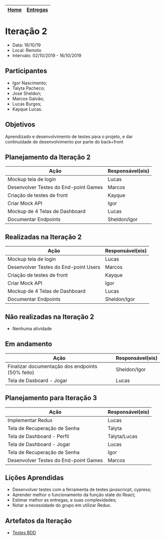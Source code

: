 [Home](/README.md) |  [Entregas](/docs/iteracoes.md) | 
|----|----|

# Iteração 2
* Data: 16/10/19
* Local: Remoto
* Intervalo: 02/10/2019 - 16/10/2019
## Participantes
  * Igor Nascimento;
  * Talyta Pacheco;
  * José Sheldon;
  * Marcos Galvão;
  * Lucas Burgos;
  * Kayque Lucas.
## Objetivos
Aprendizado e desenvolvimento de testes para o projeto, e dar continuidade de desenvolvimento por parte do back+front
## Planejamento da Iteração 2
| Ação | Responsável(eis) |
|----------|----------|
| Mockup tela de login | Lucas |
| Desenvolver Testes do End-point Games  | Marcos |
| Criação de testes de front | Kayque |
| Criar Mock API | Igor |
| Mockup de 4 Telas de Dashboard | Lucas |
| Documentar Endpoints | Sheldon/Igor |


## Realizadas na Iteração 2
| Ação | Responsável(eis) |
|----------|----------|
| Mockup tela de login | Lucas |
| Desenvolver Testes do End-point Users  | Marcos |
| Criação de testes de front | Kayque |
| Criar Mock API | Igor |
| Mockup de 4 Telas de Dashboard | Lucas |
| Documentar Endpoints | Sheldon/Igor |

## Não realizadas na Iteração 2
* Nenhuma atividade

## Em andamento 
| Ação | Responsável(eis) |
|----|----|
| Finalizar documentação dos endpoints (50% feito) | Sheldon/Igor |
| Tela de Dasboard - Jogar  | Lucas |


## Planejamento para Iteração 3
| Ação | Responsável(eis) |
|----------|----------|
| Implementar Redux | Lucas |
| Tela de Recuperação de Senha  | Talyta |
| Tela de Dashboard - Perfil | Talyta/Lucas |
| Tela de Dashboard - Jogar  | Lucas |
| Tela de Recuperação de Senha   | Igor |
| Desenvolver Testes do End-point Games  | Marcos |


## Lições Aprendidas
* Desenvolver testes com a ferramenta de testes javascricpt, cypress;
* Aprender melhor o funcionamento da função state do React;
* Estimar melhor as entregas, e suas complexidades;
* Notar a necessidade do grupo em utilizar Redux.

## Artefatos da Iteração

* [Testes BDD](/docs/features/)

